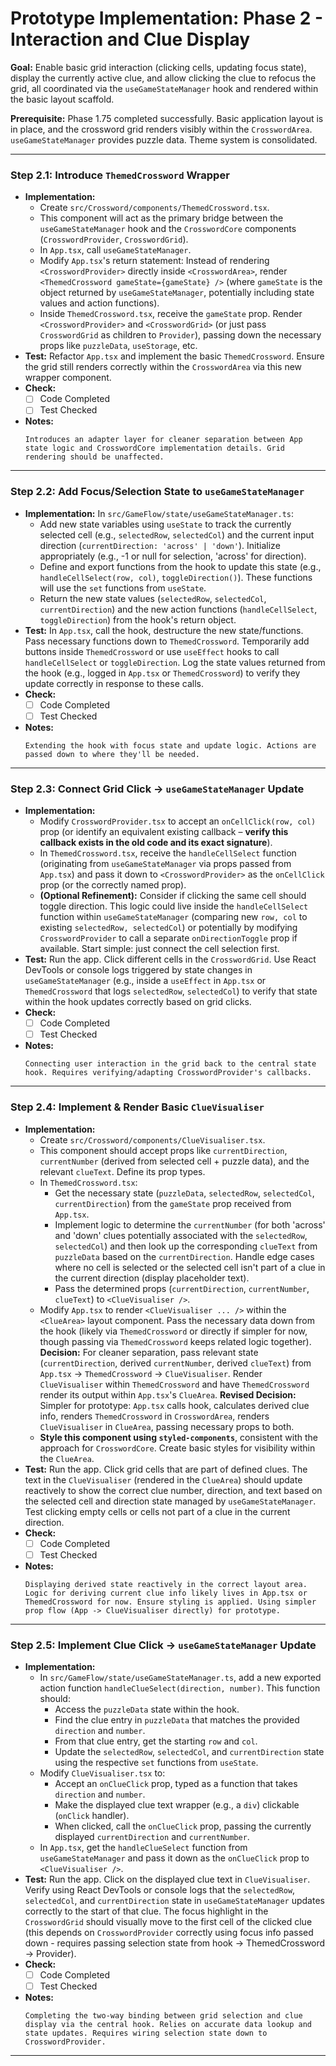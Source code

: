 # Prototype Implementation: Phase 2 - Interaction and Clue Display

**Goal:** Enable basic grid interaction (clicking cells, updating focus state), display the currently active clue, and allow clicking the clue to refocus the grid, all coordinated via the `useGameStateManager` hook and rendered within the basic layout scaffold.

**Prerequisite:** Phase 1.75 completed successfully. Basic application layout is in place, and the crossword grid renders visibly within the `CrosswordArea`. `useGameStateManager` provides puzzle data. Theme system is consolidated.

---

### Step 2.1: Introduce `ThemedCrossword` Wrapper
*   **Implementation:**
    *   Create `src/Crossword/components/ThemedCrossword.tsx`.
    *   This component will act as the primary bridge between the `useGameStateManager` hook and the `CrosswordCore` components (`CrosswordProvider`, `CrosswordGrid`).
    *   In `App.tsx`, call `useGameStateManager`.
    *   Modify `App.tsx`'s return statement: Instead of rendering `<CrosswordProvider>` directly inside `<CrosswordArea>`, render `<ThemedCrossword gameState={gameState} />` (where `gameState` is the object returned by `useGameStateManager`, potentially including state values and action functions).
    *   Inside `ThemedCrossword.tsx`, receive the `gameState` prop. Render `<CrosswordProvider>` and `<CrosswordGrid>` (or just pass `CrosswordGrid` as children to `Provider`), passing down the necessary props like `puzzleData`, `useStorage`, etc.
*   **Test:** Refactor `App.tsx` and implement the basic `ThemedCrossword`. Ensure the grid still renders correctly within the `CrosswordArea` via this new wrapper component.
*   **Check:**
    *   [ ] Code Completed
    *   [ ] Test Checked
*   **Notes:**
    ```
    Introduces an adapter layer for cleaner separation between App state logic and CrosswordCore implementation details. Grid rendering should be unaffected.
    ```

---

### Step 2.2: Add Focus/Selection State to `useGameStateManager`
*   **Implementation:** In `src/GameFlow/state/useGameStateManager.ts`:
    *   Add new state variables using `useState` to track the currently selected cell (e.g., `selectedRow`, `selectedCol`) and the current input direction (`currentDirection: 'across' | 'down'`). Initialize appropriately (e.g., -1 or null for selection, 'across' for direction).
    *   Define and export functions from the hook to update this state (e.g., `handleCellSelect(row, col)`, `toggleDirection()`). These functions will use the `set` functions from `useState`.
    *   Return the new state values (`selectedRow`, `selectedCol`, `currentDirection`) and the new action functions (`handleCellSelect`, `toggleDirection`) from the hook's return object.
*   **Test:** In `App.tsx`, call the hook, destructure the new state/functions. Pass necessary functions down to `ThemedCrossword`. Temporarily add buttons inside `ThemedCrossword` or use `useEffect` hooks to call `handleCellSelect` or `toggleDirection`. Log the state values returned from the hook (e.g., logged in `App.tsx` or `ThemedCrossword`) to verify they update correctly in response to these calls.
*   **Check:**
    *   [ ] Code Completed
    *   [ ] Test Checked
*   **Notes:**
    ```
    Extending the hook with focus state and update logic. Actions are passed down to where they'll be needed.
    ```

---

### Step 2.3: Connect Grid Click -> `useGameStateManager` Update
*   **Implementation:**
    *   Modify `CrosswordProvider.tsx` to accept an `onCellClick(row, col)` prop (or identify an equivalent existing callback – **verify this callback exists in the old code and its exact signature**).
    *   In `ThemedCrossword.tsx`, receive the `handleCellSelect` function (originating from `useGameStateManager` via props passed from `App.tsx`) and pass it down to `<CrosswordProvider>` as the `onCellClick` prop (or the correctly named prop).
    *   **(Optional Refinement):** Consider if clicking the same cell should toggle direction. This logic could live inside the `handleCellSelect` function within `useGameStateManager` (comparing new `row, col` to existing `selectedRow, selectedCol`) or potentially by modifying `CrosswordProvider` to call a separate `onDirectionToggle` prop if available. Start simple: just connect the cell selection first.
*   **Test:** Run the app. Click different cells in the `CrosswordGrid`. Use React DevTools or console logs triggered by state changes in `useGameStateManager` (e.g., inside a `useEffect` in `App.tsx` or `ThemedCrossword` that logs `selectedRow`, `selectedCol`) to verify that state within the hook updates correctly based on grid clicks.
*   **Check:**
    *   [ ] Code Completed
    *   [ ] Test Checked
*   **Notes:**
    ```
    Connecting user interaction in the grid back to the central state hook. Requires verifying/adapting CrosswordProvider's callbacks.
    ```

---

### Step 2.4: Implement & Render Basic `ClueVisualiser`
*   **Implementation:**
    *   Create `src/Crossword/components/ClueVisualiser.tsx`.
    *   This component should accept props like `currentDirection`, `currentNumber` (derived from selected cell + puzzle data), and the relevant `clueText`. Define its prop types.
    *   In `ThemedCrossword.tsx`:
        *   Get the necessary state (`puzzleData`, `selectedRow`, `selectedCol`, `currentDirection`) from the `gameState` prop received from `App.tsx`.
        *   Implement logic to determine the `currentNumber` (for both 'across' and 'down' clues potentially associated with the `selectedRow`, `selectedCol`) and then look up the corresponding `clueText` from `puzzleData` based on the `currentDirection`. Handle edge cases where no cell is selected or the selected cell isn't part of a clue in the current direction (display placeholder text).
        *   Pass the determined props (`currentDirection`, `currentNumber`, `clueText`) to `<ClueVisualiser />`.
    *   Modify `App.tsx` to render `<ClueVisualiser ... />` within the `<ClueArea>` layout component. Pass the necessary data down from the hook (likely via `ThemedCrossword` or directly if simpler for now, though passing via `ThemedCrossword` keeps related logic together). **Decision:** For cleaner separation, pass relevant state (`currentDirection`, derived `currentNumber`, derived `clueText`) from `App.tsx` -> `ThemedCrossword` -> `ClueVisualiser`. Render `ClueVisualiser` within `ThemedCrossword` and have `ThemedCrossword` render its output within `App.tsx`'s `ClueArea`. **Revised Decision:** Simpler for prototype: `App.tsx` calls hook, calculates derived clue info, renders `ThemedCrossword` in `CrosswordArea`, renders `ClueVisualiser` in `ClueArea`, passing necessary props to both.
    *   **Style this component using `styled-components`**, consistent with the approach for `CrosswordCore`. Create basic styles for visibility within the `ClueArea`.
*   **Test:** Run the app. Click grid cells that are part of defined clues. The text in the `ClueVisualiser` (rendered in the `ClueArea`) should update reactively to show the correct clue number, direction, and text based on the selected cell and direction state managed by `useGameStateManager`. Test clicking empty cells or cells not part of a clue in the current direction.
*   **Check:**
    *   [ ] Code Completed
    *   [ ] Test Checked
*   **Notes:**
    ```
    Displaying derived state reactively in the correct layout area. Logic for deriving current clue info likely lives in App.tsx or ThemedCrossword for now. Ensure styling is applied. Using simpler prop flow (App -> ClueVisualiser directly) for prototype.
    ```

---

### Step 2.5: Implement Clue Click -> `useGameStateManager` Update
*   **Implementation:**
    *   In `src/GameFlow/state/useGameStateManager.ts`, add a new exported action function `handleClueSelect(direction, number)`. This function should:
        *   Access the `puzzleData` state within the hook.
        *   Find the clue entry in `puzzleData` that matches the provided `direction` and `number`.
        *   From that clue entry, get the starting `row` and `col`.
        *   Update the `selectedRow`, `selectedCol`, and `currentDirection` state using the respective `set` functions from `useState`.
    *   Modify `ClueVisualiser.tsx` to:
        *   Accept an `onClueClick` prop, typed as a function that takes `direction` and `number`.
        *   Make the displayed clue text wrapper (e.g., a `div`) clickable (`onClick` handler).
        *   When clicked, call the `onClueClick` prop, passing the currently displayed `currentDirection` and `currentNumber`.
    *   In `App.tsx`, get the `handleClueSelect` function from `useGameStateManager` and pass it down as the `onClueClick` prop to `<ClueVisualiser />`.
*   **Test:** Run the app. Click on the displayed clue text in `ClueVisualiser`. Verify using React DevTools or console logs that the `selectedRow`, `selectedCol`, and `currentDirection` state in `useGameStateManager` updates correctly to the start of that clue. The focus highlight in the `CrosswordGrid` should visually move to the first cell of the clicked clue (this depends on `CrosswordProvider` correctly using focus info passed down - requires passing selection state from hook -> ThemedCrossword -> Provider).
*   **Check:**
    *   [ ] Code Completed
    *   [ ] Test Checked
*   **Notes:**
    ```
    Completing the two-way binding between grid selection and clue display via the central hook. Relies on accurate data lookup and state updates. Requires wiring selection state down to CrosswordProvider.
    ```

---
